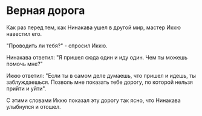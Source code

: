 # Верная дорога

Как раз перед тем, как Нинакава ушел в другой мир, мастер Иккю навестил его.

"Проводить ли тебя?" - спросил Иккю.

Нинакава ответил: "Я пришел сюда один и иду один. Чем ты можешь помочь мне?"

Иккю ответил: "Если ты в самом деле думаешь, что пришел и идешь, ты заблуждаешься. Позволь мне показать тебе дорогу, по которой нельзя прийти и уйти".

С этими словами Иккю показал эту дорогу так ясно, что Нинакава улыбнулся и отошел.
